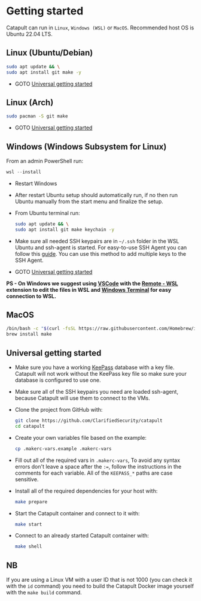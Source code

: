 # Getting started

Catapult can run in `Linux`, `Windows (WSL)` or `MacOS`. Recommended host OS is Ubuntu 22.04 LTS.

## Linux (Ubuntu/Debian)

```sh
sudo apt update && \
sudo apt install git make -y
```

- GOTO [Universal getting started](#universal-getting-started)

## Linux (Arch)

```sh
sudo pacman -S git make
```

- GOTO [Universal getting started](#universal-getting-started)

## Windows (Windows Subsystem for Linux)

From an admin PowerShell run:

```powershell
wsl --install
```

- Restart Windows
- After restart Ubuntu setup should automatically run, if no then run Ubuntu manually from the start menu and finalize the setup.
- From Ubuntu terminal run:

  ```sh
  sudo apt update && \
  sudo apt install git make keychain -y
  ```

- Make sure all needed SSH keypairs are in `~/.ssh` folder in the WSL Ubuntu and ssh-agent is started. For easy-to-use SSH Agent you can follow this [guide](https://esc.sh/blog/ssh-agent-windows10-wsl2/). You can use this method to add multiple keys to the SSH Agent.
- GOTO [Universal getting started](#universal-getting-started)

**PS - On Windows we suggest using [VSCode](https://code.visualstudio.com/) with the [Remote - WSL](https://marketplace.visualstudio.com/items?itemName=ms-vscode-remote.remote-wsl) extension to edit the files in WSL and [Windows Terminal](https://learn.microsoft.com/en-us/windows/terminal/install) for easy connection to WSL.**

## MacOS

```sh
/bin/bash -c "$(curl -fsSL https://raw.githubusercontent.com/Homebrew/install/HEAD/install.sh)"
brew install make
```

## Universal getting started

- Make sure you have a working [KeePass](https://keepassxc.org/) database with a key file. Catapult will not work without the KeePass key file so make sure your database is configured to use one.
- Make sure all of the SSH keypairs you need are loaded ssh-agent, because Catapult will use them to connect to the VMs.
- Clone the project from GitHub with:

  ```sh
  git clone https://github.com/ClarifiedSecurity/catapult
  cd catapult
  ```

- Create your own variables file based on the example:

  ```sh
  cp .makerc-vars.example .makerc-vars
  ```

- Fill out all of the required vars in `.makerc-vars`, To avoid any syntax errors don't leave a space after the `:=`, follow the instructions in the comments for each variable. All of the `KEEPASS_*` paths are case sensitive.
- Install all of the required dependencies for your host with:

  ```sh
  make prepare
  ```

- Start the Catapult container and connect to it with:

  ```sh
  make start
  ```

- Connect to an already started Catapult container with:

  ```sh
  make shell
  ```

## NB

If you are using a Linux VM with a user ID that is not 1000 (you can check it with the `id` command) you need to build the Catapult Docker image yourself with the `make build` command.
